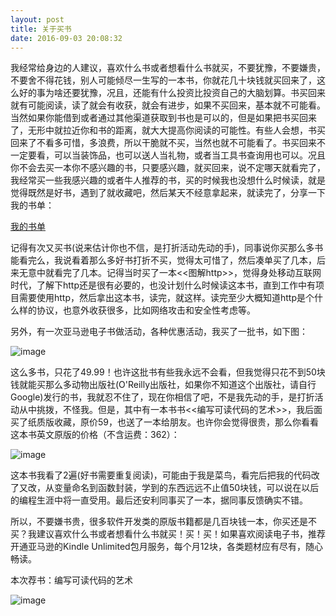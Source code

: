 ```yaml
---
layout: post
title: 关于买书
date: 2016-09-03 20:08:32
---
```


我经常给身边的人建议，喜欢什么书或者想看什么书就买，不要犹豫，不要嫌贵，不要舍不得花钱，别人可能倾尽一生写的一本书，你就花几十块钱就买回来了，这么好的事为啥还要犹豫，况且，还能有什么投资比投资自己的大脑划算。书买回来就有可能阅读，读了就会有收获，就会有进步，如果不买回来，基本就不可能看。当然如果你能借到或者通过其他渠道获取到书也是可以的，但是如果把书买回来了，无形中就拉近你和书的距离，就大大提高你阅读的可能性。有些人会想，书买回来了不看多可惜，多浪费，所以干脆就不买，当然也就不可能看了。书买回来不一定要看，可以当装饰品，也可以送人当礼物，或者当工具书查询用也可以。况且你不会去买一本你不感兴趣的书，只要感兴趣，就买回来，说不定哪天就看完了，我经常买一些我感兴趣的或者牛人推荐的书，买的时候我也没想什么时候读，就是觉得既然是好书，遇到了就收藏吧，然后某天不经意拿起来，就读完了，分享一下我的书单：

[我的书单](http://reborncodinglife.com/2016/01/30/my-book-list/)

记得有次又买书(说来估计你也不信，是打折活动先动的手)，同事说你买那么多书能看完么，我说看着那么多好书打折不买，觉得太可惜了，然后凑单买了几本，后来无意中就看完了几本。记得当时买了一本<<图解http>>，觉得身处移动互联网时代，了解下http还是很有必要的，也没计划什么时候读这本书，直到工作中有项目需要使用http，然后拿出这本书，读完，就这样。读完至少大概知道http是个什么样的协议，也意外收获很多，比如网络攻击和安全性考虑等。

另外，有一次亚马逊电子书做活动，各种优惠活动，我买了一批书，如下图：


![image](http://mmbiz.qpic.cn/mmbiz_jpg/LibBVJDTvZatwClVNlZ3IOYfKUE8qnDIvZ6bvOJ1dEBm5r34xPtkVOd5om7wJSLSb3ibT8C7tlzE7ZDJY53fQcHg/640?wx_fmt=jpeg&tp=webp&wxfrom=5&wx_lazy=1)


这么多书，只花了49.99！也许这批书有些我永远不会看，但我觉得只花不到50块钱就能买那么多动物出版社(O'Reilly出版社，如果你不知道这个出版社，请自行Google)发行的书，我就忍不住了，现在你相信了吧，不是我先动的手，是打折活动从中挑拨，不怪我。但是，其中有一本书书<<编写可读代码的艺术>>，我后面买了纸质版收藏，原价59，也送了一本给朋友。也许你会觉得很贵，那么你看看这本书英文原版的价格（不含运费：362）：

![image](http://mmbiz.qpic.cn/mmbiz_jpg/LibBVJDTvZatwClVNlZ3IOYfKUE8qnDIvjl5zIIJUJ1XG8V9gcts694jLZYPicVJY9HYgicHo6voLzRKeibbXzd7XA/640?wx_fmt=jpeg&tp=webp&wxfrom=5&wx_lazy=1)

这本书我看了2遍(好书需要重复阅读)，可能由于我是菜鸟，看完后把我的代码改了又改，从变量命名到函数封装，学到的东西远远不止值50块钱，可以说在以后的编程生涯中将一直受用。最后还安利同事买了一本，据同事反馈确实不错。

所以，不要嫌书贵，很多软件开发类的原版书籍都是几百块钱一本，你买还是不买？我建议喜欢什么书或者想看什么书就买！买！买！如果喜欢阅读电子书，推荐开通亚马逊的Kindle Unlimited包月服务，每个月12块，各类题材应有尽有，随心畅读。

本次荐书：编写可读代码的艺术

![image](https://images-cn.ssl-images-amazon.com/images/I/51VJPSjW2DL._AA160_.jpg)


